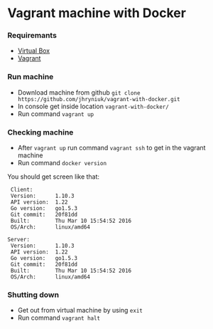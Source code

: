 Vagrant machine with Docker
===========================

### Requiremants
* [Virtual Box](https://www.virtualbox.org/wiki/Downloads)
* [Vagrant](https://www.vagrantup.com/downloads.html)

### Run machine
* Download machine from github `git clone https://github.com/jhryniuk/vagrant-with-docker.git`
* In console get inside location `vagrant-with-docker/`
* Run command `vagrant up`

### Checking machine
* After `vagrant up` run command `vagrant ssh` to get in the vagrant machine
* Run command `docker version`

You should get screen like that:

```
 Client:
 Version:      1.10.3
 API version:  1.22
 Go version:   go1.5.3
 Git commit:   20f81dd
 Built:        Thu Mar 10 15:54:52 2016
 OS/Arch:      linux/amd64

Server:
 Version:      1.10.3
 API version:  1.22
 Go version:   go1.5.3
 Git commit:   20f81dd
 Built:        Thu Mar 10 15:54:52 2016
 OS/Arch:      linux/amd64 
```

### Shutting down
* Get out from virtual machine by using `exit`
* Run command `vagrant halt`